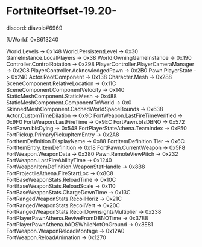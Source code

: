 # FortniteOffset-19.20-
discord: diavolo#6969

[UWorld] 0xB613240

World.Levels                                         ->   0x148
World.PersistentLevel                                ->   0x30
GameInstance.LocalPlayers                            ->   0x38
World.OwningGameInstance                             ->   0x190
Controller.ControlRotation                           ->   0x298
PlayerController.PlayerCameraManager                 ->   0x2C8
PlayerController.AcknowledgedPawn                    ->   0x2B0
Pawn.PlayerState                                     ->   0x240
Actor.RootComponent                                  ->   0x138
Character.Mesh                                       ->   0x288
SceneComponent.RelativeLocation                      ->   0x11C
SceneComponent.ComponentVelocity                     ->   0x140
StaticMeshComponent.StaticMesh                       ->   0x488
StaticMeshComponent.ComponentToWorld                 ->   0x0
SkinnedMeshComponent.CachedWorldSpaceBounds          ->   0x638
Actor.CustomTimeDilation                             ->   0x9C
FortWeapon.LastFireTimeVerified                      ->   0x9F0
FortWeapon.LastFireTime                              ->   0x9EC
FortPawn.bIsDBNO                                     ->   0x572
FortPawn.bIsDying                                    ->   0x548
FortPlayerStateAthena.TeamIndex                      ->   0xF50
FortPickup.PrimaryPickupItemEntry                    ->   0x2A8
FortItemDefinition.DisplayName                       ->   0x88
FortItemDefinition.Tier                              ->   0x6C
FortItemEntry.ItemDefinition                         ->   0x18
FortPawn.CurrentWeapon                               ->   0x5F8
FortWeapon.WeaponData                                ->   0x380
Pawn.RemoteViewPitch                                 ->   0x232
FortWeapon.LastFireAbilityTime                       ->   0x1240
FortWeaponItemDefinition.WeaponStatHandle            ->   0x8B8
FortProjectileAthena.FireStartLoc                    ->   0x8C8
FortBaseWeaponStats.ReloadTime                       ->   0x10C
FortBaseWeaponStats.ReloadScale                      ->   0x110
FortBaseWeaponStats.ChargeDownTime                   ->   0x13C
FortRangedWeaponStats.RecoilHoriz                    ->   0x21C
FortRangedWeaponStats.RecoilVert                     ->   0x20C
FortRangedWeaponStats.RecoilDownsightsMultiplier     ->   0x238
FortPlayerPawnAthena.ReviveFromDBNOTime              ->   0x3788
FortPlayerPawnAthena.bADSWhileNotOnGround            ->   0x3E81
FortWeapon.WeaponReloadMontage                       ->   0x12A0
FortWeapon.ReloadAnimation                           ->   0x1270
